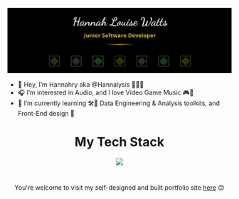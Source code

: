 ![Header](./updated-full-capture.PNG)

- 👋 Hey, I’m Hannahry aka @Hannalysis 👩‍💻💫
- 🎧 I’m interested in Audio, and I love Video Game Music 🎮🎼
- 🌱 I’m currently learning 🛠️🧮 Data Engineering & Analysis toolkits, and Front-End design 🎨

<!---
Hannalysis/Hannalysis is a ✨ special ✨ repository because its `README.md` (this file) appears on your GitHub profile.
You can click the Preview link to take a look at your changes.
--->
  <h1 align= "center">My Tech Stack</h1>

<p align="center">
  <a href="https://skillicons.dev">
    <img src="https://skillicons.dev/icons?i=js,python,css,html,flask,postgres,vscode,ts,tailwind,react,nextjs,express,vitest,figma&perline=7" />
  </a>
</p>

<h1></h1>
<p align="center">
You're welcome to visit my self-designed and built portfolio site <a href ="https://www.hannalysis.co.uk">here</a> 😊
</p>
